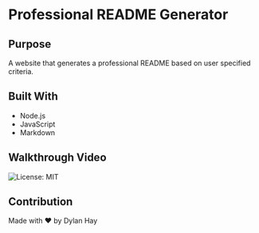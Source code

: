 # Professional README Generator

## Purpose
A website that generates a professional README based on user specified criteria.

## Built With
* Node.js
* JavaScript
* Markdown

## Walkthrough Video
![License: MIT](https://img.shields.io/badge/License-MIT-yellow.svg)

## Contribution
Made with ❤️ by Dylan Hay